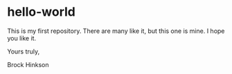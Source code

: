 # hello-world

This is my first repository. There are many like it, but this one is mine.
I hope you like it.

Yours truly,

Brock Hinkson
